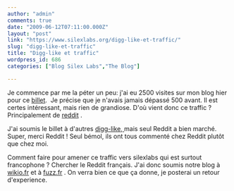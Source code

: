 ```yaml
---
author: "admin"
comments: true
date: "2009-06-12T07:11:00.000Z"
layout: "post"
link: "https://www.silexlabs.org/digg-like-et-traffic/"
slug: "digg-like-et-traffic"
title: "Digg-like et traffic"
wordpress_id: 686
categories: ["Blog Silex Labs","The Blog"]

---
```

Je commence par me la péter un peu: j'ai eu 2500 visites sur mon blog hier pour ce [billet](http://arielsommeria.com/blog/2009/06/10/flash-at-its-best-and-its-worst-simultaneously/).  Je précise que je n'avais jamais dépassé 500 avant. Il est certes intéressant, mais rien de grandiose. D'où vient donc ce traffic ? Principalement de [reddit](http://www.reddit.com/r/programming/comments/8rmfw/flash_at_its_best_and_its_worst_simultaneously/) .





J'ai soumis le billet à d'autres [digg-like, ](http://unearaigneeauplafond.fr/digg-like-francophones)mais seul Reddit a bien marché. Super, merci Reddit !
Seul bémol, ils ont tous commenté chez Reddit plutôt que chez moi.



Comment faire pour amener ce traffic vers silexlabs qui est surtout francophone ? Chercher le Reddit français. J'ai donc soumis notre blog à [wikio.fr](http://www.wikio.fr/) et à [fuzz.fr](http://www.fuzz.fr/) .
On verra bien ce que ça donne, je posterai un retour d'experience.


